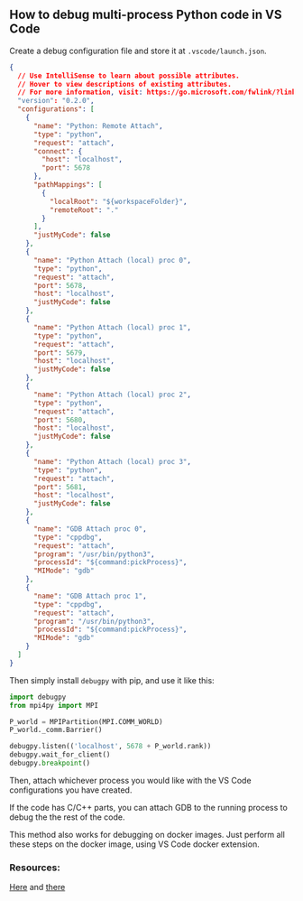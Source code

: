 ## How to debug multi-process Python code in VS Code

Create a debug configuration file and store it at `.vscode/launch.json`.

```json
{
  // Use IntelliSense to learn about possible attributes.
  // Hover to view descriptions of existing attributes.
  // For more information, visit: https://go.microsoft.com/fwlink/?linkid=830387
  "version": "0.2.0",
  "configurations": [
    {
      "name": "Python: Remote Attach",
      "type": "python",
      "request": "attach",
      "connect": {
        "host": "localhost",
        "port": 5678
      },
      "pathMappings": [
        {
          "localRoot": "${workspaceFolder}",
          "remoteRoot": "."
        }
      ],
      "justMyCode": false
    },
    {
      "name": "Python Attach (local) proc 0",
      "type": "python",
      "request": "attach",
      "port": 5678,
      "host": "localhost",
      "justMyCode": false
    },
    {
      "name": "Python Attach (local) proc 1",
      "type": "python",
      "request": "attach",
      "port": 5679,
      "host": "localhost",
      "justMyCode": false
    },
    {
      "name": "Python Attach (local) proc 2",
      "type": "python",
      "request": "attach",
      "port": 5680,
      "host": "localhost",
      "justMyCode": false
    },
    {
      "name": "Python Attach (local) proc 3",
      "type": "python",
      "request": "attach",
      "port": 5681,
      "host": "localhost",
      "justMyCode": false
    },
    {
      "name": "GDB Attach proc 0",
      "type": "cppdbg",
      "request": "attach",
      "program": "/usr/bin/python3",
      "processId": "${command:pickProcess}",
      "MIMode": "gdb"
    },
    {
      "name": "GDB Attach proc 1",
      "type": "cppdbg",
      "request": "attach",
      "program": "/usr/bin/python3",
      "processId": "${command:pickProcess}",
      "MIMode": "gdb"
    }
  ]
}
```

Then simply install `debugpy` with pip, and use it like this:

```python
import debugpy
from mpi4py import MPI

P_world = MPIPartition(MPI.COMM_WORLD)
P_world._comm.Barrier()

debugpy.listen(('localhost', 5678 + P_world.rank))
debugpy.wait_for_client()
debugpy.breakpoint()
```

Then, attach whichever process you would like with the VS Code configurations you have created.

If the code has C/C++ parts, you can attach GDB to the running process to debug the the rest of the code.

This method also works for debugging on docker images. Just perform all these steps on the docker image, using VS Code docker extension.

### Resources:

[Here](https://gist.github.com/kongdd/f49fabdbf0af20ec7fd6b4f8cd1f450d) and [there](https://github.com/microsoft/ptvsd/issues/1427)

